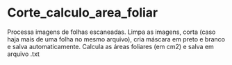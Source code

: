 # Corte_calculo_area_foliar
Processa imagens de folhas escaneadas. Limpa as imagens, corta (caso haja mais de uma folha no mesmo arquivo), cria máscara em preto e branco e salva automaticamente. Calcula as áreas foliares (em cm2) e salva em arquivo .txt
